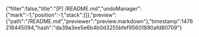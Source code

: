 {"filter":false,"title":"[P] /README.md","undoManager":{"mark":-1,"position":-1,"stack":[]},"preview":{"path":"/README.md","previewer":"preview.markdown"},"timestamp":1476218445094,"hash":"da39a3ee5e6b4b0d3255bfef95601890afd80709"}
